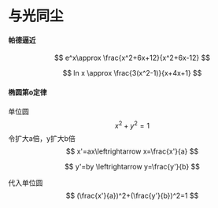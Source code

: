 
# 与光同尘



#### 帕德逼近

$$
e^x\approx \frac{x^2+6x+12}{x^2+6x-12}
$$

$$
ln x \approx \frac{3(x^2-1)}{x+4x+1}
$$

#### 椭圆第o定律

单位圆
$$
x^2+y^2=1
$$
令扩大a倍，y扩大b倍
$$
x'=ax\leftrightarrow x=\frac{x'}{a}
$$

$$
y'=by \leftrightarrow y=\frac{y'}{b}
$$

代入单位圆
$$
(\frac{x'}{a})^2+(\frac{y'}{b})^2=1
$$
